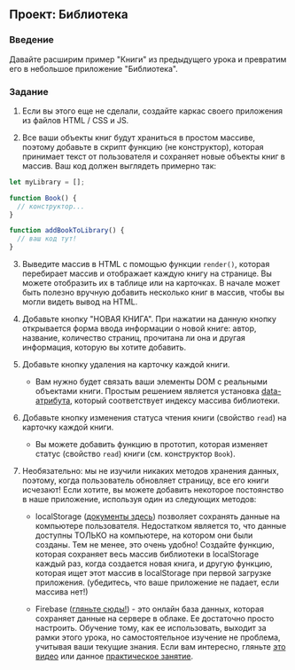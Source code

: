 ## Проект: Библиотека

### Введение

Давайте расширим пример "Книги" из предыдущего урока и превратим его в небольшое приложение "Библиотека".

### Задание

1. Если вы этого еще не сделали, создайте каркас своего приложения из файлов HTML / CSS и JS.

2. Все ваши объекты книг будут храниться в простом массиве, поэтому добавьте в скрипт функцию (не конструктор), которая принимает текст от пользователя и сохраняет новые объекты книг в массив. Ваш код должен выглядеть примерно так:

```javascript
let myLibrary = [];

function Book() {
  // конструктор...
}

function addBookToLibrary() {
  // ваш код тут!
}
```

3. Выведите массив в HTML с помощью функции `render()`, которая перебирает массив и отображает каждую книгу на странице. Вы можете отобразить их в таблице или на карточках. В начале может быть полезно вручную добавить несколько книг в массив, чтобы вы могли видеть вывод на HTML.

4. Добавьте кнопку "НОВАЯ КНИГА". При нажатии на данную кнопку открывается форма ввода информации о новой книге: автор, название, количество страниц, прочитана ли она и другая информация, которую вы хотите добавить.

5. Добавьте кнопку удаления на карточку каждой книги.

   - Вам нужно будет связать ваши элементы DOM с реальными объектами книги. Простым решением является установка [data-атрибута](https://developer.mozilla.org/ru/docs/Web/Guide/HTML/Using_data_attributes), который соответствует индексу массива библиотеки.

6. Добавьте кнопку изменения статуса чтения книги (свойство `read`) на карточку каждой книги.

   - Вы можете добавить функцию в прототип, которая изменяет статус (свойство `read`) книги (см. конструктор `Book`).

7. Необязательно: мы не изучили никаких методов хранения данных, поэтому, когда пользователь обновляет страницу, все его книги исчезают! Если хотите, вы можете добавить некоторое постоянство в наше приложение, используя один из следующих методов:

   - localStorage ([документы здесь](https://developer.mozilla.org/ru/docs/Web/API/Web_Storage_API/Using_the_Web_Storage_API)) позволяет сохранять данные на компьютере пользователя. Недостатком является то, что данные доступны ТОЛЬКО на компьютере, на котором они были созданы. Тем не менее, это очень удобно! Создайте функцию, которая сохраняет весь массив библиотеки в localStorage каждый раз, когда создается новая книга, и другую функцию, которая ищет этот массив в localStorage при первой загрузке приложения. (убедитесь, что ваше приложение не падает, если массива нет!)

   - Firebase ([гляньте сюды!](Https://firebase.google.com/docs/?authuser=0)) - это онлайн база данных, которая сохраняет данные на сервере в облаке. Ее достаточно просто настроить. Обучение тому, как ее использовать, выходит за рамки этого урока, но самостоятельное изучение не проблема, учитывая ваши текущие знания. Если вам интересно, гляньте [это видео](https://www.youtube.com/watch?v=noB98K6A0TY) или данное [практическое занятие](https://codelabs.developers.google.com/codelabs/firebase-web-ru/index.html?index=..%2F..lang-ru#0).
